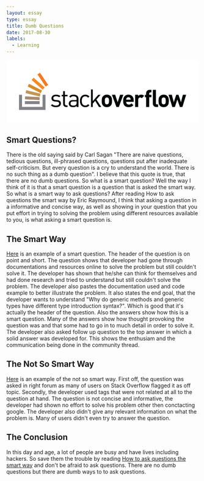 ```yaml
---
layout: essay
type: essay
title: Dumb Questions
date: 2017-08-30
labels:
  - Learning
---
```


<img class="ui medium left floated image" src="../images/stack-overflow.png">

## Smart Questions?

  There is the old saying said by Carl Sagan "There are naive questions, tedious questions, ill-phrased questions, questions put after inadequate self-criticism. But every question is a cry to understand the world. There is no such thing as a dumb question". I believe that this quote is true, that there are no dumb questions. So what is a smart question? Well the way I think of it is that a smart question is a question that is asked the smart way. So what is a smart way to ask questions? After reading How to ask questions the smart way by Eric Raymound, I think that asking a question in a informative and concise way, as well as showing in your question that you put effort in trying to solving the problem using different resources available to you, is what asking a smart question is. 
 
## The Smart Way
  
   [Here](https://stackoverflow.com/questions/45568008/why-do-generic-methods-and-generic-types-have-different-type-introduction-syntax) is an example of a smart question. The header of the question is on point and short. The question shows that developer had gone through documentations and resources online to solve the problem but still couldn't solve it. The developer has shown that he/she can think for themselves and had done research and tried to understand but still couldn't solve the problem. The developer also pastes the documentation used and code example to better illustrate the problem. It also states the end goal, that the developer wants to understand "Why do generic methods and generic types have different type introduction syntax?". Which is good that it's actually the header of the question. Also the answers show how this is a smart question. Many of the answers show how thought provoking the question was and that some had to go in to much detail in order to solve it. The developer also asked follow up question to the top answer in which a solid answer was developed for. This shows the enthusiam and the communication being done in the community thread. 
   
## The Not So Smart Way 
   [Here](https://stackoverflow.com/questions/46086402/running-a-linux-desktop-application-from-a-webpage) is an example of the not so smart way. First off, the question was asked in right forum as many of users on Stack Overflow flagged it as off topic. Secondly, the developer used tags that were not related at all to the question at hand. The question is not concise and informative, the developer had shown no effort to solve his problem other then conctacting google. The developer also didn't give any relevant information on what the problem is. Many of users didn't even try to answer the question.
   
## The Conclusion
   In this day and age, a lot of people are busy and have lives including hackers. So save them the trouble by reading [How to ask questions the smart way](http://www.catb.org/esr/faqs/smart-questions.html) and don't be afraid to ask questions. There are no dumb questions but there are dumb ways to to ask questions. 
